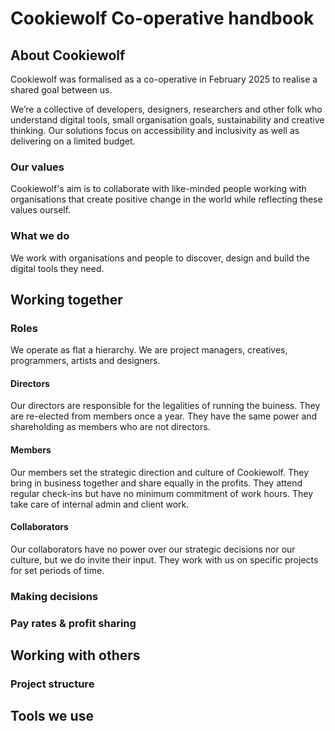 # Cookiewolf Co-operative handbook

## About Cookiewolf

Cookiewolf was formalised as a co-operative in February 2025 to realise a shared goal between us.

We’re a collective of developers, designers, researchers and other folk who understand digital tools, small organisation goals, sustainability and creative thinking. Our solutions focus on accessibility and inclusivity as well as delivering on a limited budget.

### Our values

Cookiewolf's aim is to collaborate with like-minded people working with organisations that create positive change in the world while reflecting these values ourself.

### What we do

We work with organisations and people to discover, design and build the digital tools they need.

## Working together

### Roles
We operate as flat a hierarchy. We are project managers, creatives, programmers, artists and designers.

#### Directors
Our directors are responsible for the legalities of running the buiness. They are re-elected from members once a year. They have the same power and shareholding as members who are not directors.

#### Members
Our members set the strategic direction and culture of Cookiewolf. They bring in business together and share equally in the profits. They attend regular check-ins but have no minimum commitment of work hours. They take care of internal admin and client work.

#### Collaborators
Our collaborators have no power over our strategic decisions nor our culture, but we do invite their input. They work with us on specific projects for set periods of time.

### Making decisions

### Pay rates & profit sharing

## Working with others

### Project structure

## Tools we use
